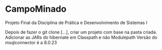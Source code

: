 # CampoMinado
Projeto Final da Disciplina de Prática e Desenvolvimento de Sistemas I

Depois de fazer o git clone [...], criar um projeto com base na pasta criada.
Adicionar as JARs do hibernate em Classpath e não Modulepath
Versão do msqlconnector é a 8.0.23
